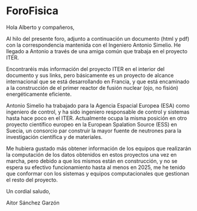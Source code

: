 # ForoFisica
Hola Alberto y compañeros,

Al hilo del presente foro, adjunto a continuación un documento (html y pdf) con la correspondencia mantenida con el Ingeniero Antonio Simelio. He llegado a Antonio a través de una amiga común que trabaja en el proyecto ITER. 

Encontraréis más información del proyecto ITER en el interior del documento y sus links, pero básicamente es un proyecto de alcance internacional que se está  desarrollando en Francia, y que está encaminado a la construcción de el primer reactor de fusión nuclear (ojo, no fisión) energéticamente eficiente.

Antonio Simelio ha trabajado para la Agencia Espacial Europea (ESA) como ingeniero de control, y ha sido ingeniero responsable de control y sistemas hasta hace poco en el ITER. Actualmente ocupa la misma posición en otro proyecto científico europeo en la European Spalation Source (ESS) en Suecia, un consorcio par construir la mayor fuente de neutrones para la investigación científica y de materiales.

Me hubiera gustado más obtener información de los equipos que realizarán la computación de los datos obtenidos en estos proyectos una vez en marcha, pero debido a que los mismos están en construcción, y no se espera su efectivo funcionamiento hasta al menos en 2025, me he tenido que conformar con los sistemas y equipos computacionales que gestionan el resto del proyecto.

Un cordial saludo,

Aitor Sánchez Garzón 

